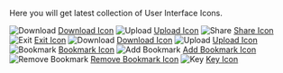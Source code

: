 Here you will get latest collection of User Interface Icons.

<img src="https://media.iconsink.com/g_images/download-5008.jpg" alt="Download">
<a href="https://www.iconsink.com/icon/download-5008">Download Icon</a>

<img src="https://media.iconsink.com/g_images/upload-5012.jpg" alt="Upload">
<a href="https://www.iconsink.com/icon/upload-5012">Upload Icon</a>

<img src="https://media.iconsink.com/g_images/share-5016.jpg" alt="Share">
<a href="https://www.iconsink.com/icon/share-5016">Share Icon</a>

<img src="https://media.iconsink.com/g_images/exit-5019.jpg" alt="Exit">
<a href="https://www.iconsink.com/icon/exit-5019">Exit Icon</a>

<img src="https://media.iconsink.com/g_images/download-5020.jpg" alt="Download">
<a href="https://www.iconsink.com/icon/download-5020">Download Icon</a>

<img src="https://media.iconsink.com/g_images/upload-5024.jpg" alt="Upload">
<a href="https://www.iconsink.com/icon/upload-5024">Upload Icon</a>

<img src="https://media.iconsink.com/g_images/bookmark-5027.jpg" alt="Bookmark">
<a href="https://www.iconsink.com/icon/bookmark-5027">Bookmark Icon</a>

<img src="https://media.iconsink.com/g_images/add-bookmark-5031.jpg" alt="Add Bookmark">
<a href="https://www.iconsink.com/icon/add-bookmark-5031">Add Bookmark Icon</a>

<img src="https://media.iconsink.com/g_images/remove-bookmark-5032.jpg" alt="Remove Bookmark">
<a href="https://www.iconsink.com/icon/remove-bookmark-5032">Remove Bookmark Icon</a>

<img src="https://media.iconsink.com/g_images/key-5035.jpg" alt="Key">
<a href="https://www.iconsink.com/icon/key-5035">Key Icon</a>
